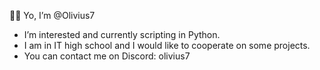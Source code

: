 💪🏻 Yo, I’m @Olivius7
- I’m interested and currently scripting in Python.
- I am in IT high school and I would like to cooperate on some projects.
- You can contact me on Discord: olivius7
